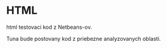 # HTML 
html testovaci kod z Netbeans-ov. 

Tuna bude postovany kod z priebezne analyzovanych oblasti. 
